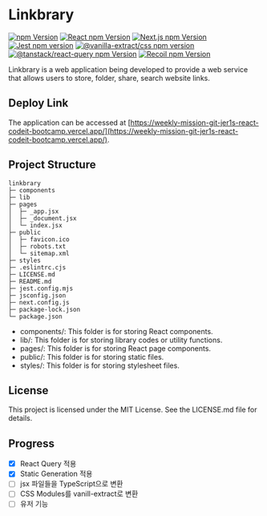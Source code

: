 # Linkbrary

<div>
  <a href="https://www.npmjs.com/package/npm"><img alt="npm Version" src="https://img.shields.io/badge/npm@latest-v9.6.6-CB3837?&logo=npm&logoColor=CB3837"></a>
  <a href="https://www.npmjs.com/package/react"><img alt="React npm Version" src="https://img.shields.io/badge/React-v18.2.0-61DAFB?logo=React&logoColor=61DAFB"></a>
  <a href="https://www.npmjs.com/package/next"><img alt="Next.js npm Version" src="https://img.shields.io/badge/Next.js-v13.4.4-000000?logo=Next.js&logoColor=000000"></a>
  <a href="https://www.npmjs.com/package/jest"><img alt="Jest npm version" src="https://img.shields.io/badge/Jest-v29.5.0-C21325?logo=Jest&logoColor=C21325"></a>
  <a href="https://www.npmjs.com/package/@vanilla-extract/css"><img alt="@vanilla-extract/css npm version" src="https://img.shields.io/badge/VanillaExtract-v1.11.0-FFC0CB"></a>
  <a href="https://www.npmjs.com/package/@tanstack/react-query"><img alt="@tanstack/react-query npm Version" src="https://img.shields.io/badge/ReactQuery-v4.29.12-FF4154"></a>
  <a href="https://www.npmjs.com/package/recoil"><img alt="Recoil npm Version" src="https://img.shields.io/badge/Recoil-v0.7.7-0075EB"></a>
</div>

Linkbrary is a web application being developed to provide a web service that allows users to store, folder, share, search website links.

## Deploy Link

The application can be accessed at [https://weekly-mission-git-jer1s-react-codeit-bootcamp.vercel.app/](https://weekly-mission-git-jer1s-react-codeit-bootcamp.vercel.app/).

## Project Structure
```
linkbrary
├─ components
├─ lib
├─ pages
│  ├─ _app.jsx
│  ├─ _document.jsx
│  └─ index.jsx
├─ public
│  ├─ favicon.ico
│  ├─ robots.txt
│  └─ sitemap.xml
├─ styles
├─ .eslintrc.cjs
├─ LICENSE.md
├─ README.md
├─ jest.config.mjs
├─ jsconfig.json
├─ next.config.js
├─ package-lock.json
└─ package.json

```

- components/: This folder is for storing React components.
- lib/: This folder is for storing library codes or utility functions.
- pages/: This folder is for storing React page components.
- public/: This folder is for storing static files.
- styles/: This folder is for storing stylesheet files.

## License

This project is licensed under the MIT License. See the LICENSE.md file for details.

## Progress

- [x] React Query 적용
- [x] Static Generation 적용
- [ ] jsx 파일들을 TypeScript으로 변환
- [ ] CSS Modules를 vanill-extract로 변환
- [ ] 유저 기능
